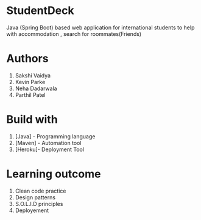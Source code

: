 # StudentDeck
Java (Spring Boot) based web application for international students to help with accommodation , search for roommates(Friends) 
# Authors 
1. Sakshi Vaidya
2. Kevin Parke
3. Neha Dadarwala
4. Parthil Patel
# Build with
1. [Java] - Programming language 
2. [Maven] - Automation tool
3. [Heroku]- Deployment Tool
# Learning outcome
1. Clean code practice 
2. Design patterns 
3. S.O.L.I.D principles 
4. Deployement
